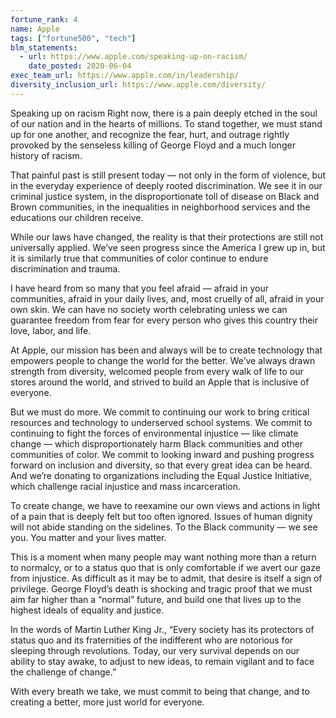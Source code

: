 ```yaml
---
fortune_rank: 4
name: Apple
tags: ["fortune500", "tech"]
blm_statements:
  - url: https://www.apple.com/speaking-up-on-racism/
    date_posted: 2020-06-04
exec_team_url: https://www.apple.com/in/leadership/
diversity_inclusion_url: https://www.apple.com/diversity/
---
```


Speaking up on racism
Right now, there is a pain deeply etched in the soul of our nation and in the hearts of millions. To stand together, we must stand up for one another, and recognize the fear, hurt, and outrage rightly provoked by the senseless killing of George Floyd and a much longer history of racism.

That painful past is still present today — not only in the form of violence, but in the everyday experience of deeply rooted discrimination. We see it in our criminal justice system, in the disproportionate toll of disease on Black and Brown communities, in the inequalities in neighborhood services and the educations our children receive.

While our laws have changed, the reality is that their protections are still not universally applied. We’ve seen progress since the America I grew up in, but it is similarly true that communities of color continue to endure discrimination and trauma.

I have heard from so many that you feel afraid — afraid in your communities, afraid in your daily lives, and, most cruelly of all, afraid in your own skin. We can have no society worth celebrating unless we can guarantee freedom from fear for every person who gives this country their love, labor, and life.

At Apple, our mission has been and always will be to create technology that empowers people to change the world for the better. We’ve always drawn strength from diversity, welcomed people from every walk of life to our stores around the world, and strived to build an Apple that is inclusive of everyone.

But we must do more. We commit to continuing our work to bring critical resources and technology to underserved school systems. We commit to continuing to fight the forces of environmental injustice — like climate change — which disproportionately harm Black communities and other communities of color. We commit to looking inward and pushing progress forward on inclusion and diversity, so that every great idea can be heard. And we’re donating to organizations including the Equal Justice Initiative, which challenge racial injustice and mass incarceration.

To create change, we have to reexamine our own views and actions in light of a pain that is deeply felt but too often ignored. Issues of human dignity will not abide standing on the sidelines. To the Black community — we see you. You matter and your lives matter.

This is a moment when many people may want nothing more than a return to normalcy, or to a status quo that is only comfortable if we avert our gaze from injustice. As difficult as it may be to admit, that desire is itself a sign of privilege. George Floyd’s death is shocking and tragic proof that we must aim far higher than a “normal” future, and build one that lives up to the highest ideals of equality and justice.

In the words of Martin Luther King Jr., “Every society has its protectors of status quo and its fraternities of the indifferent who are notorious for sleeping through revolutions. Today, our very survival depends on our ability to stay awake, to adjust to new ideas, to remain vigilant and to face the challenge of change.”

With every breath we take, we must commit to being that change, and to creating a better, more just world for everyone.
